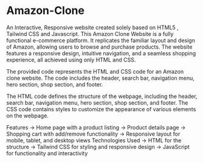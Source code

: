 # Amazon-Clone
An Interactive, Responsive website created solely based on HTML5 , Tailwind CSS and Javascript.
This Amazon Clone Website is a fully functional e-commerce platform. It replicates the familiar layout and design of Amazon, allowing users to browse and purchase products. The website features a responsive design, intuitive navigation, and a seamless shopping experience, all achieved using only HTML and CSS.

The provided code represents the HTML and CSS code for an Amazon clone website. The code includes the header, search bar, navigation menu, hero section, shop section, and footer.

The HTML code defines the structure of the webpage, including the header, search bar, navigation menu, hero section, shop section, and footer. The CSS code contains styles to customize the appearance of various elements on the webpage.

Features
-> Home page with a product listing
-> Product details page
-> Shopping cart with add/remove functionality
-> Responsive layout for mobile, tablet, and desktop views
Technologies Used
-> HTML for the structure
-> Tailwind CSS for styling and responsive design
-> JavaScript for functionality and interactivity
